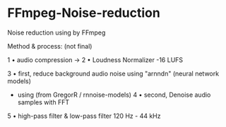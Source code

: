 # FFmpeg-Noise-reduction
Noise reduction using by FFmpeg

Method & process:
(not final)

1 • audio compression ->
2 • Loudness Normalizer -16 LUFS

3 • first, reduce background audio noise using "arnndn" (neural network models)
- using (from GregorR / rnnoise-models)
4 • second, Denoise audio samples with FFT

5 • high-pass filter & low-pass filter 120 Hz - 44 kHz
